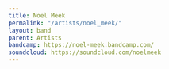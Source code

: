 ```yaml
---
title: Noel Meek
permalink: "/artists/noel_meek/"
layout: band
parent: Artists
bandcamp: https://noel-meek.bandcamp.com/
soundcloud: https://soundcloud.com/noelmeek
---
```


